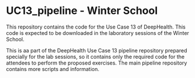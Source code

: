 # UC13_pipeline - Winter School
This repository contains the code for the Use Case 13 of DeepHealth. 
This code is expected to be downloaded in the laboratory sessions of the Winter School.

This is aa part of the DeepHealth Use Case 13 pipeline repository prepared specially for the lab sessions, so it contains only the required code for the attendees to perform the proposed exercises. The main pipeline repository contains more scripts and information.

